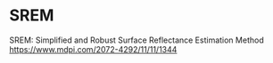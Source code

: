 # SREM
SREM: Simplified and Robust Surface Reflectance Estimation Method
https://www.mdpi.com/2072-4292/11/11/1344
